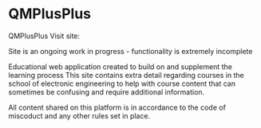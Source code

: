 # QMPlusPlus
QMPlusPlus 
Visit site: 

Site is an ongoing work in progress - functionality is extremely incomplete

Educational web application created to build on and supplement the learning process
This site contains extra detail regarding courses in the school of electronic engineering to help with course content that can 
sometimes be confusing and require additional information.

All content shared on this platform is in accordance to the code of miscoduct and any other rules set in place. 